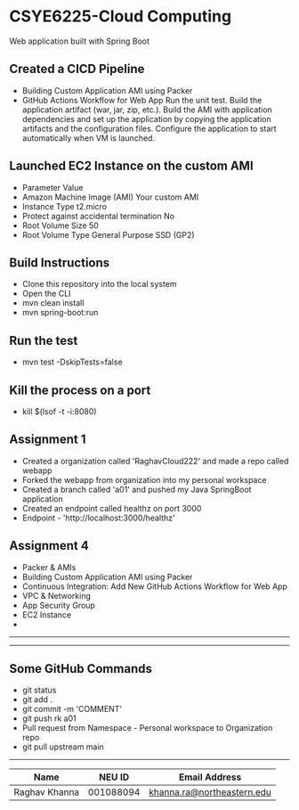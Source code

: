 # CSYE6225-Cloud Computing
Web application built with Spring Boot
####


## Created a CICD Pipeline
- Building Custom Application AMI using Packer
- GitHub Actions Workflow for Web App
  Run the unit test.
  Build the application artifact (war, jar, zip, etc.).
  Build the AMI with application dependencies and set up the application by copying the application artifacts and the configuration files.
  Configure the application to start automatically when VM is launched.
  
  


## Launched EC2 Instance on the custom AMI
- Parameter	Value 
- Amazon Machine Image (AMI)	Your custom AMI 
- Instance Type	t2.micro 
- Protect against accidental termination	No 
- Root Volume Size	50 
- Root Volume Type	General Purpose SSD (GP2)

## Build Instructions
-  Clone this repository  into the local system
-  Open the CLI
-  mvn clean install
-  mvn spring-boot:run

## Run the test
-  mvn test -DskipTests=false

## Kill the process on a port
-  kill $(lsof -t -i:8080)

## Assignment 1
-   Created a organization called 'RaghavCloud222' and made a repo called webapp
-   Forked the webapp from organization into my personal workspace
-   Created a branch called 'a01' and pushed my Java SpringBoot application
-   Created an endpoint called healthz on port 3000
-   Endpoint - 'http://localhost:3000/healthz'

## Assignment 4
-   Packer & AMIs
-   Building Custom Application AMI using Packer
-   Continuous Integration: Add New GitHub Actions Workflow for Web App
-   VPC & Networking
-   App Security Group
-   EC2 Instance
- 

--------------------------------------------------------

--------------------------------------------------------
## Some GitHub Commands
-   git status
-   git add .
-   git commit -m 'COMMENT'
-   git push rk a01
-   Pull request from Namespace - Personal workspace to Organization repo
-   git pull upstream main


----------------------------
| Name | NEU ID | Email Address              |
|------| --- |----------------------------|
| Raghav Khanna | 001088094 | khanna.ra@northeastern.edu |


